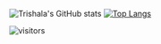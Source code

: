 
![Trishala's GitHub stats](https://github-readme-stats.vercel.app/api?username=trishala01&show_icons=true)
[![Top Langs](https://github-readme-stats.vercel.app/api/top-langs/?username=trishala01&layout=compact)](https://github.com/trishala01/github-readme-stats)



![visitors](https://visitor-badge.glitch.me/badge?page_id=trishala01.visitor.badge)
